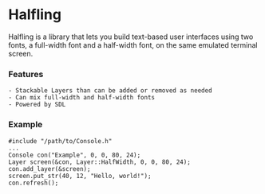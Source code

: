 # Halfling

Halfling is a library that lets you build  text-based user interfaces using two fonts, a full-width font and a half-width font, on the same emulated terminal screen.

### Features

    - Stackable Layers than can be added or removed as needed
    - Can mix full-width and half-width fonts
    - Powered by SDL

### Example

```
#include "/path/to/Console.h"
...
Console con("Example", 0, 0, 80, 24);
Layer screen(&con, Layer::HalfWidth, 0, 0, 80, 24);
con.add_layer(&screen);
screen.put_str(40, 12, "Hello, world!");
con.refresh();
```
